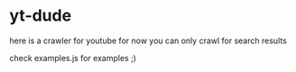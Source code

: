 # yt-dude
here is a crawler for youtube 
for now you can only crawl for search results

check examples.js for examples ;)
